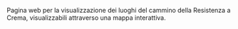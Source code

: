Pagina web per la visualizzazione dei luoghi del cammino della Resistenza a Crema, visualizzabili attraverso una mappa interattiva.
